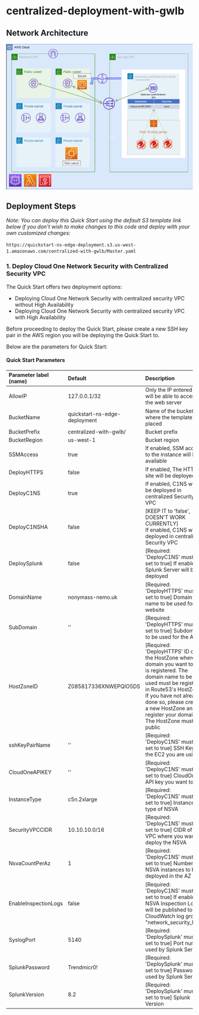 # centralized-deployment-with-gwlb

## Network Architecture

<img src="docs/centralized-with-gwlb.png" name="Network Security Centralized with Gateway Load Balancer Deployment">

## Deployment Steps

*Note: You can deploy this Quick Start using the default S3 template link below if you don't wish to make changes to this code and deploy with your own customized changes:*

`https://quickstart-ns-edge-deployment.s3.us-west-1.amazonaws.com/centralized-with-gwlb/Master.yaml`
### 1. Deploy Cloud One Network Security with Centralized Security VPC
The Quick Start offers two deployment options:

- Deploying Cloud One Network Security with centralized security VPC without High Availability
- Deploying Cloud One Network Security with centralized security VPC with High Availability

Before proceeding to deploy the Quick Start, please create a new SSH key pair in the AWS region you will be deploying the Quick Start to.

Below are the parameters for Quick Start:
#### Quick Start Parameters

| Parameter label (name) | Default        | Description                                                    |
| :----------------------| :------------- | :------------------------------------------------------------- |
| AllowIP    | 127.0.0.1/32   | Only the IP entered here will be able to access the web server |
| BucketName | quickstart-ns-edge-deployment   | Name of the bucket where the template is placed |
| BucketPrefix    | centralized-with-gwlb/ | Bucket prefix |
| BucketRegion    | us-west-1| Bucket region |
| SSMAccess    | true | If enabled, SSM access to the instance will be available |
| DeployHTTPS    | false | If enabled, The HTTPS site will be deployed |
| DeployC1NS    | true | If enabled, C1NS with be deployed in centralized Security VPC |
| DeployC1NSHA    | false | [KEEP IT to 'false', DOESN'T WORK CURRENTLY] If enabled, C1NS will be deployed in centralized Security VPC |
| DeploySplunk    | false | [Required: 'DeployC1NS' must be set to true] If enabled, Splunk Server will be deployed |
| DomainName    | nonymass-nemo.uk | [Required: 'DeployHTTPS' must be set to true] Domain name to be used for the website |
| SubDomain    | '' | [Required: 'DeployHTTPS' must be set to true] Subdomain to be used for the ALB. |
| HostZoneID    | Z085817336XNWEPQIO5DS | [Required: 'DeployHTTPS' ID of the HostZone where the domain you want to use is registered. The domain name to be used must be registered in Route53's HostZone. If you have not already done so, please create a new HostZone and register your domain. The HostZone must be public |
| sshKeyPairName  | '' | [Required: 'DeployC1NS' must be set to true] SSH Key of the EC2 you are using |
| CloudOneAPIKEY  | '' | [Required: 'DeployC1NS' must be set to true] CloudOne API key you want to use |
| InstanceType  | c5n.2xlarge | [Required: 'DeployC1NS' must be set to true] Instance type of NSVA |
| SecurityVPCCIDR | 10.10.10.0/16 | [Required: 'DeployC1NS' must be set to true] CIDR of the VPC where you want to deploy the NSVA |
| NsvaCountPerAz  | 1 | [Required: 'DeployC1NS' must be set to true] Number of NSVA instances to be deployed in the AZ |
| EnableInspectionLogs  | false | [Required: 'DeployC1NS' must be set to true] If enabled, NSVA Inspection Logs will be published to CloudWatch log group "network_security_logs" |
| SyslogPort  | 5140 | [Required: 'DeploySplunk' must be set to true] Port number used by Splunk Server |
| SplunkPassword  | Trendmicr0! | [Required: 'DeploySplunk' must be set to true] Password used by Splunk Server |
| SplunkVersion  | 8.2 | [Required: 'DeploySplunk' must be set to true] Splunk Version |